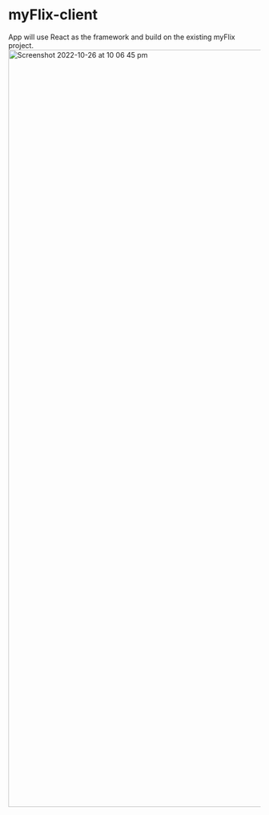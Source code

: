 # myFlix-client

App will use React as the framework and build on the existing myFlix project.
<img width="1512" alt="Screenshot 2022-10-26 at 10 06 45 pm" src="https://user-images.githubusercontent.com/79291013/198138418-325865fa-7ed2-41f6-bdab-54d6709e0b11.png">
